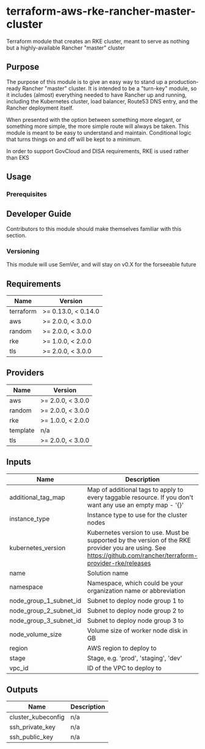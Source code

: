 # terraform-aws-rke-rancher-master-cluster

Terraform module that creates an RKE cluster, meant to serve as nothing but a highly-available Rancher "master" cluster

## Purpose

The purpose of this module is to give an easy way to stand up a production-ready Rancher "master" cluster. It is intended to be a "turn-key" module, so it includes (almost) everything needed to have Rancher up and running, including the Kubernetes cluster, load balancer, Route53 DNS entry, and the Rancher deployment itself.

When presented with the option between something more elegant, or something more simple, the more simple route will always be taken. This module is meant to be easy to understand and maintain. Conditional logic that turns things on and off will be kept to a minimum.

In order to support GovCloud and DISA requirements, RKE is used rather than EKS

## Usage

### Prerequisites

## Developer Guide

Contributors to this module should make themselves familiar with this section.

### Versioning

This module will use SemVer, and will stay on v0.X for the forseeable future

<!-- prettier-ignore-start -->
<!-- BEGINNING OF PRE-COMMIT-TERRAFORM DOCS HOOK -->
## Requirements

| Name | Version |
|------|---------|
| terraform | >= 0.13.0, < 0.14.0 |
| aws | >= 2.0.0, < 3.0.0 |
| random | >= 2.0.0, < 3.0.0 |
| rke | >= 1.0.0, < 2.0.0 |
| tls | >= 2.0.0, < 3.0.0 |

## Providers

| Name | Version |
|------|---------|
| aws | >= 2.0.0, < 3.0.0 |
| random | >= 2.0.0, < 3.0.0 |
| rke | >= 1.0.0, < 2.0.0 |
| template | n/a |
| tls | >= 2.0.0, < 3.0.0 |

## Inputs

| Name | Description | Type | Default | Required |
|------|-------------|------|---------|:--------:|
| additional\_tag\_map | Map of additional tags to apply to every taggable resource. If you don't want any use an empty map - '{}' | `map(string)` | n/a | yes |
| instance\_type | Instance type to use for the cluster nodes | `string` | n/a | yes |
| kubernetes\_version | Kubernetes version to use. Must be supported by the version of the RKE provider you are using. See https://github.com/rancher/terraform-provider-rke/releases | `string` | n/a | yes |
| name | Solution name | `string` | n/a | yes |
| namespace | Namespace, which could be your organization name or abbreviation | `string` | n/a | yes |
| node\_group\_1\_subnet\_id | Subnet to deploy node group 1 to | `string` | n/a | yes |
| node\_group\_2\_subnet\_id | Subnet to deploy node group 2 to | `string` | n/a | yes |
| node\_group\_3\_subnet\_id | Subnet to deploy node group 3 to | `string` | n/a | yes |
| node\_volume\_size | Volume size of worker node disk in GB | `string` | n/a | yes |
| region | AWS region to deploy to | `string` | n/a | yes |
| stage | Stage, e.g. 'prod', 'staging', 'dev' | `string` | n/a | yes |
| vpc\_id | ID of the VPC to deploy to | `string` | n/a | yes |

## Outputs

| Name | Description |
|------|-------------|
| cluster\_kubeconfig | n/a |
| ssh\_private\_key | n/a |
| ssh\_public\_key | n/a |

<!-- END OF PRE-COMMIT-TERRAFORM DOCS HOOK -->
<!-- prettier-ignore-end -->
